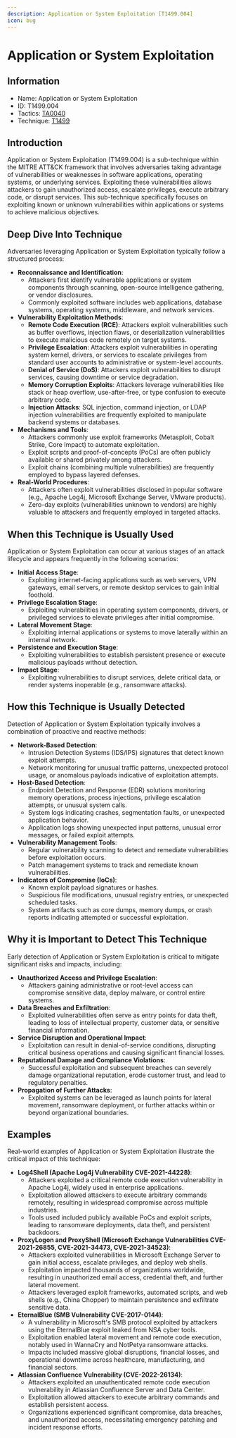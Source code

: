 ```yaml
---
description: Application or System Exploitation [T1499.004]
icon: bug
---
```


# Application or System Exploitation

## Information

* Name: Application or System Exploitation
* ID: T1499.004
* Tactics: [TA0040](../)
* Technique: [T1499](./)

## Introduction

Application or System Exploitation (T1499.004) is a sub-technique within the MITRE ATT\&CK framework that involves adversaries taking advantage of vulnerabilities or weaknesses in software applications, operating systems, or underlying services. Exploiting these vulnerabilities allows attackers to gain unauthorized access, escalate privileges, execute arbitrary code, or disrupt services. This sub-technique specifically focuses on exploiting known or unknown vulnerabilities within applications or systems to achieve malicious objectives.

## Deep Dive Into Technique

Adversaries leveraging Application or System Exploitation typically follow a structured process:

* **Reconnaissance and Identification**:
  * Attackers first identify vulnerable applications or system components through scanning, open-source intelligence gathering, or vendor disclosures.
  * Commonly exploited software includes web applications, database systems, operating systems, middleware, and network services.
* **Vulnerability Exploitation Methods**:
  * **Remote Code Execution (RCE)**: Attackers exploit vulnerabilities such as buffer overflows, injection flaws, or deserialization vulnerabilities to execute malicious code remotely on target systems.
  * **Privilege Escalation**: Attackers exploit vulnerabilities in operating system kernel, drivers, or services to escalate privileges from standard user accounts to administrative or system-level accounts.
  * **Denial of Service (DoS)**: Attackers exploit vulnerabilities to disrupt services, causing downtime or service degradation.
  * **Memory Corruption Exploits**: Attackers leverage vulnerabilities like stack or heap overflow, use-after-free, or type confusion to execute arbitrary code.
  * **Injection Attacks**: SQL injection, command injection, or LDAP injection vulnerabilities are frequently exploited to manipulate backend systems or databases.
* **Mechanisms and Tools**:
  * Attackers commonly use exploit frameworks (Metasploit, Cobalt Strike, Core Impact) to automate exploitation.
  * Exploit scripts and proof-of-concepts (PoCs) are often publicly available or shared privately among attackers.
  * Exploit chains (combining multiple vulnerabilities) are frequently employed to bypass layered defenses.
* **Real-World Procedures**:
  * Attackers often exploit vulnerabilities disclosed in popular software (e.g., Apache Log4j, Microsoft Exchange Server, VMware products).
  * Zero-day exploits (vulnerabilities unknown to vendors) are highly valuable to attackers and frequently employed in targeted attacks.

## When this Technique is Usually Used

Application or System Exploitation can occur at various stages of an attack lifecycle and appears frequently in the following scenarios:

* **Initial Access Stage**:
  * Exploiting internet-facing applications such as web servers, VPN gateways, email servers, or remote desktop services to gain initial foothold.
* **Privilege Escalation Stage**:
  * Exploiting vulnerabilities in operating system components, drivers, or privileged services to elevate privileges after initial compromise.
* **Lateral Movement Stage**:
  * Exploiting internal applications or systems to move laterally within an internal network.
* **Persistence and Execution Stage**:
  * Exploiting vulnerabilities to establish persistent presence or execute malicious payloads without detection.
* **Impact Stage**:
  * Exploiting vulnerabilities to disrupt services, delete critical data, or render systems inoperable (e.g., ransomware attacks).

## How this Technique is Usually Detected

Detection of Application or System Exploitation typically involves a combination of proactive and reactive methods:

* **Network-Based Detection**:
  * Intrusion Detection Systems (IDS/IPS) signatures that detect known exploit attempts.
  * Network monitoring for unusual traffic patterns, unexpected protocol usage, or anomalous payloads indicative of exploitation attempts.
* **Host-Based Detection**:
  * Endpoint Detection and Response (EDR) solutions monitoring memory operations, process injections, privilege escalation attempts, or unusual system calls.
  * System logs indicating crashes, segmentation faults, or unexpected application behavior.
  * Application logs showing unexpected input patterns, unusual error messages, or failed exploit attempts.
* **Vulnerability Management Tools**:
  * Regular vulnerability scanning to detect and remediate vulnerabilities before exploitation occurs.
  * Patch management systems to track and remediate known vulnerabilities.
* **Indicators of Compromise (IoCs)**:
  * Known exploit payload signatures or hashes.
  * Suspicious file modifications, unusual registry entries, or unexpected scheduled tasks.
  * System artifacts such as core dumps, memory dumps, or crash reports indicating attempted or successful exploitation.

## Why it is Important to Detect This Technique

Early detection of Application or System Exploitation is critical to mitigate significant risks and impacts, including:

* **Unauthorized Access and Privilege Escalation**:
  * Attackers gaining administrative or root-level access can compromise sensitive data, deploy malware, or control entire systems.
* **Data Breaches and Exfiltration**:
  * Exploited vulnerabilities often serve as entry points for data theft, leading to loss of intellectual property, customer data, or sensitive financial information.
* **Service Disruption and Operational Impact**:
  * Exploitation can result in denial-of-service conditions, disrupting critical business operations and causing significant financial losses.
* **Reputational Damage and Compliance Violations**:
  * Successful exploitation and subsequent breaches can severely damage organizational reputation, erode customer trust, and lead to regulatory penalties.
* **Propagation of Further Attacks**:
  * Exploited systems can be leveraged as launch points for lateral movement, ransomware deployment, or further attacks within or beyond organizational boundaries.

## Examples

Real-world examples of Application or System Exploitation illustrate the critical impact of this technique:

* **Log4Shell (Apache Log4j Vulnerability CVE-2021-44228)**:
  * Attackers exploited a critical remote code execution vulnerability in Apache Log4j, widely used in enterprise applications.
  * Exploitation allowed attackers to execute arbitrary commands remotely, resulting in widespread compromise across multiple industries.
  * Tools used included publicly available PoCs and exploit scripts, leading to ransomware deployments, data theft, and persistent backdoors.
* **ProxyLogon and ProxyShell (Microsoft Exchange Vulnerabilities CVE-2021-26855, CVE-2021-34473, CVE-2021-34523)**:
  * Attackers exploited vulnerabilities in Microsoft Exchange Server to gain initial access, escalate privileges, and deploy web shells.
  * Exploitation impacted thousands of organizations worldwide, resulting in unauthorized email access, credential theft, and further lateral movement.
  * Attackers leveraged exploit frameworks, automated scripts, and web shells (e.g., China Chopper) to maintain persistence and exfiltrate sensitive data.
* **EternalBlue (SMB Vulnerability CVE-2017-0144)**:
  * A vulnerability in Microsoft's SMB protocol exploited by attackers using the EternalBlue exploit leaked from NSA cyber tools.
  * Exploitation enabled lateral movement and remote code execution, notably used in WannaCry and NotPetya ransomware attacks.
  * Impacts included massive global disruptions, financial losses, and operational downtime across healthcare, manufacturing, and financial sectors.
* **Atlassian Confluence Vulnerability (CVE-2022-26134)**:
  * Attackers exploited an unauthenticated remote code execution vulnerability in Atlassian Confluence Server and Data Center.
  * Exploitation allowed attackers to execute arbitrary commands and establish persistent access.
  * Organizations experienced significant compromise, data breaches, and unauthorized access, necessitating emergency patching and incident response efforts.
